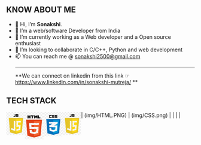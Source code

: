 ## KNOW ABOUT ME
- 👋 Hi, I’m <b>Sonakshi</b>.
- 👀 I’m a web/software Developer from India
- 🌱 I’m currently working as a Web developer and a Open source enthusiast
- 💞️ I’m looking to collaborate in C/C++, Python and web development
- 📫 You can reach me @ sonakshi2500@gmail.com
<br><hr>
**We can connect on linkedin from this link ☞
https://www.linkedin.com/in/sonakshi-mutreja/ **

## TECH STACK
| (img/HTML.PNG)  | (img/CSS.png) |
| <img src="img/JS.png" width=50px style="float:left !important;"> |  |
<img src="img/HTML.PNG" width=50px style="float:left !important;">
<img src="img/CSS.png" width=50px style="float:left !important;">
<img src="img/JS.png" width=50px style="float:left !important;">
</div>

